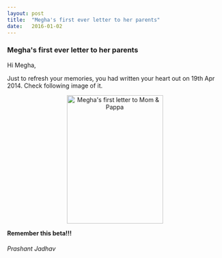 ```yaml
---
layout: post
title:  "Megha's first ever letter to her parents"
date:   2016-01-02
---
```


### Megha's first ever letter to her parents

Hi Megha,

Just to refresh your memories, you had written your heart out on 19th Apr 2014. Check following image of it.

<center>
  <a href="https://s3.amazonaws.com/mj-blog-uploads/wp-content/uploads/2016/09/first-ever-letter.jpg" target="_blank"><img src="{{ 'https://s3.amazonaws.com/mj-blog-uploads/wp-content/uploads/2016/09/first-ever-letter-225x300.jpg'  }}" alt="Megha's first letter to Mom &amp; Pappa" title="Megha's first letter to Mom &amp; Pappa" width="225" height="300"></a>
</center>

**Remember this beta!!!**

###### Prashant Jadhav